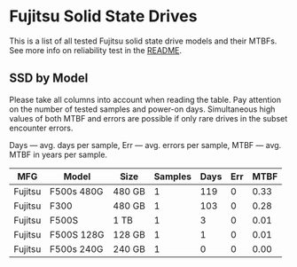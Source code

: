 Fujitsu Solid State Drives
==========================

This is a list of all tested Fujitsu solid state drive models and their MTBFs. See
more info on reliability test in the [README](https://github.com/linuxhw/SMART).

SSD by Model
------------

Please take all columns into account when reading the table. Pay attention on the
number of tested samples and power-on days. Simultaneous high values of both MTBF
and errors are possible if only rare drives in the subset encounter errors.

Days — avg. days per sample,
Err  — avg. errors per sample,
MTBF — avg. MTBF in years per sample.

| MFG       | Model              | Size   | Samples | Days  | Err   | MTBF   |
|-----------|--------------------|--------|---------|-------|-------|--------|
| Fujitsu   | F500s 480G         | 480 GB | 1       | 119   | 0     | 0.33   |
| Fujitsu   | F300               | 480 GB | 1       | 103   | 0     | 0.28   |
| Fujitsu   | F500S              | 1 TB   | 1       | 3     | 0     | 0.01   |
| Fujitsu   | F500S 128G         | 128 GB | 1       | 1     | 0     | 0.01   |
| Fujitsu   | F500s 240G         | 240 GB | 1       | 0     | 0     | 0.00   |
